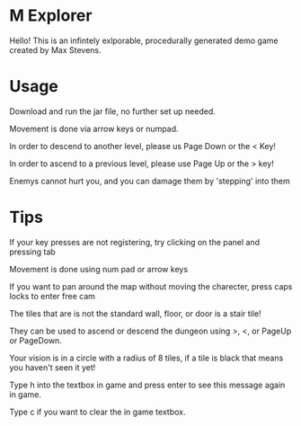 # M Explorer
Hello! This is an infintely exlporable, procedurally generated demo game created by Max Stevens.


# Usage
Download and run the jar file, no further set up needed.

Movement is done via arrow keys or numpad.

In order to descend to another level, please us Page Down or the  < Key!

In order to ascend to a previous level, please use Page Up or the > key!

Enemys cannot hurt you, and you can damage them by 'stepping' into them

# Tips

If your key presses are not registering, try clicking on the panel and pressing tab

Movement is done using num pad or arrow keys

If you want to pan around the map without moving the charecter, press caps locks to enter free cam

The tiles that are is not the standard wall, floor, or door is a stair tile!

They can be used to ascend or descend the dungeon using >, <, or PageUp or PageDown.

Your vision is in a circle with a radius of 8 tiles, if a tile is black that means you haven't seen it yet!

Type h into the textbox in game and press enter to see this message again in game.

Type c if you want to clear the in game textbox.
